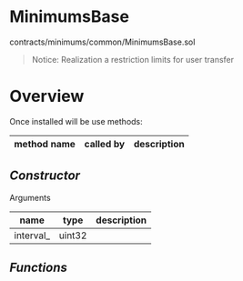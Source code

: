 # MinimumsBase

contracts/minimums/common/MinimumsBase.sol

> Notice: Realization a restriction limits for user transfer 

# Overview

Once installed will be use methods:

| **method name** | **called by** | **description** |
|-|-|-|
## *Constructor*


Arguments

| **name** | **type** | **description** |
|-|-|-|
| interval_ | uint32 |  |



## *Functions*